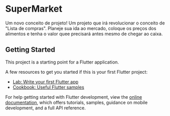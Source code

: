 # SuperMarket

Um novo conceito de projeto!
Um projeto que irá revolucionar o conceito de "Lista de compras".
Planeje sua ida ao mercado, coloque os preços dos alimentos e tenha o valor quee precisará antes mesmo de chegar ao caixa.

## Getting Started

This project is a starting point for a Flutter application.

A few resources to get you started if this is your first Flutter project:

- [Lab: Write your first Flutter app](https://docs.flutter.dev/get-started/codelab)
- [Cookbook: Useful Flutter samples](https://docs.flutter.dev/cookbook)

For help getting started with Flutter development, view the
[online documentation](https://docs.flutter.dev/), which offers tutorials,
samples, guidance on mobile development, and a full API reference.
